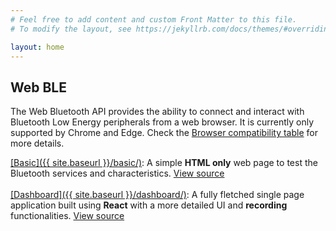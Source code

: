 ```yaml
---
# Feel free to add content and custom Front Matter to this file.
# To modify the layout, see https://jekyllrb.com/docs/themes/#overriding-theme-defaults

layout: home
---
```


## Web BLE
The Web Bluetooth API provides the ability to connect and interact with Bluetooth Low Energy peripherals from a web browser.
It is currently only supported by Chrome and Edge. Check the [Browser compatibility table](https://developer.mozilla.org/en-US/docs/Web/API/Web_Bluetooth_API#browser_compatibility) for more details.

<ins>[Basic]({{ site.baseurl }}/basic/)</ins>: A simple **HTML only** web page to test the Bluetooth services and characteristics. [View source](https://github.com/movuino/OpenHealthBandVisualization/tree/main/basic)  
<br/>
<ins>[Dashboard]({{ site.baseurl }}/dashboard/)</ins>: A fully fletched single page application built using **React** with a more detailed UI and **recording** functionalities. [View source](https://github.com/movuino/OpenHealthBandVisualization/tree/main/react-dashboard)
